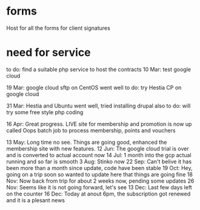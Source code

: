 # forms
Host for all the forms for client signatures

# need for service
to do: find a suitable php service to host the contracts
10 Mar: test google cloud

19 Mar: google cloud sftp on CentOS went well
to do: try Hestia CP on google cloud

31 Mar: Hestia and Ubuntu went well, tried installing drupal also
to do: will try some free style php coding

16 Apr: Great progress. LIVE site for membership and promotion is now up called Oops
batch job to process membership, points and vouchers

13 May: Long time no see. Things are going good, enhanced the membership site with new features.
12 Jun: The google cloud trial is over and is converted to actual account now
14 Jul: 1 month into the gcp actual running and so far is smooth
3 Aug: Stinko now
22 Sep: Can't belive it has been more than a month since update, code have been stable
19 Oct: Hey, going on a trip soon so wanted to update here that things are going fine
18 Nov: Now back from trip for about 2 weeks now, pending some updates
26 Nov: Seems like it is not going forward, let's see
13 Dec: Last few days left on the counter
16 Dec: Today at anout 6pm, the subscription got renewed and it is a plesant news
